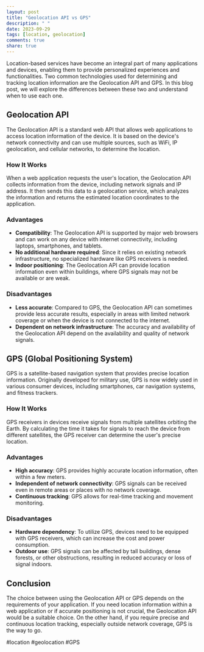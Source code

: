 ```yaml
---
layout: post
title: "Geolocation API vs GPS"
description: " "
date: 2023-09-29
tags: [location, geolocation]
comments: true
share: true
---
```


Location-based services have become an integral part of many applications and devices, enabling them to provide personalized experiences and functionalities. Two common technologies used for determining and tracking location information are the Geolocation API and GPS. In this blog post, we will explore the differences between these two and understand when to use each one.

## Geolocation API

The Geolocation API is a standard web API that allows web applications to access location information of the device. It is based on the device's network connectivity and can use multiple sources, such as WiFi, IP geolocation, and cellular networks, to determine the location.

### How It Works

When a web application requests the user's location, the Geolocation API collects information from the device, including network signals and IP address. It then sends this data to a geolocation service, which analyzes the information and returns the estimated location coordinates to the application.

### Advantages

- **Compatibility**: The Geolocation API is supported by major web browsers and can work on any device with internet connectivity, including laptops, smartphones, and tablets.
- **No additional hardware required**: Since it relies on existing network infrastructure, no specialized hardware like GPS receivers is needed.
- **Indoor positioning**: The Geolocation API can provide location information even within buildings, where GPS signals may not be available or are weak.

### Disadvantages

- **Less accurate**: Compared to GPS, the Geolocation API can sometimes provide less accurate results, especially in areas with limited network coverage or when the device is not connected to the internet.
- **Dependent on network infrastructure**: The accuracy and availability of the Geolocation API depend on the availability and quality of network signals.

## GPS (Global Positioning System)

GPS is a satellite-based navigation system that provides precise location information. Originally developed for military use, GPS is now widely used in various consumer devices, including smartphones, car navigation systems, and fitness trackers.

### How It Works

GPS receivers in devices receive signals from multiple satellites orbiting the Earth. By calculating the time it takes for signals to reach the device from different satellites, the GPS receiver can determine the user's precise location.

### Advantages

- **High accuracy**: GPS provides highly accurate location information, often within a few meters.
- **Independent of network connectivity**: GPS signals can be received even in remote areas or places with no network coverage.
- **Continuous tracking**: GPS allows for real-time tracking and movement monitoring.

### Disadvantages

- **Hardware dependency**: To utilize GPS, devices need to be equipped with GPS receivers, which can increase the cost and power consumption.
- **Outdoor use**: GPS signals can be affected by tall buildings, dense forests, or other obstructions, resulting in reduced accuracy or loss of signal indoors.

## Conclusion

The choice between using the Geolocation API or GPS depends on the requirements of your application. If you need location information within a web application or if accurate positioning is not crucial, the Geolocation API would be a suitable choice. On the other hand, if you require precise and continuous location tracking, especially outside network coverage, GPS is the way to go.

#location #geolocation #GPS